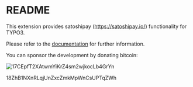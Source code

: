 # README

This extension provides satoshipay (https://satoshipay.io/) functionality for TYPO3.

Please refer to the [documentation](https://docs.typo3.org/typo3cms/extensions/satoshipay/) for further information.

You can sponsor the development by donating bitcoin: 

![17CEpfT2XAtwmYiKrZ4sm2wjkocLb4GrYn](https://zxing.org/w/chart?cht=qr&chs=350x350&chld=L&choe=UTF-8&chl=17CEpfT2XAtwmYiKrZ4sm2wjkocLb4GrYn)

18ZhB1NXnRLqjUnZxcZmkMpWnCsUPTqZWh
